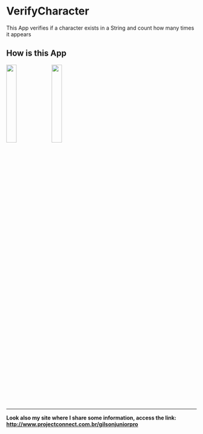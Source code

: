 # VerifyCharacter

This App verifies if a character exists in a String and count how many times it appears 

## How is this App
<img src="http://www.projectconnect.com.br/github_imagens/Screenshot_20190124-145220.png" width="23%"></img>
<img src="http://www.projectconnect.com.br/github_imagens/Screenshot_20190124-145224.png" width="23%"></img>

-------------
**Look also my site where I share some information, access the link: http://www.projectconnect.com.br/gilsonjuniorpro**
